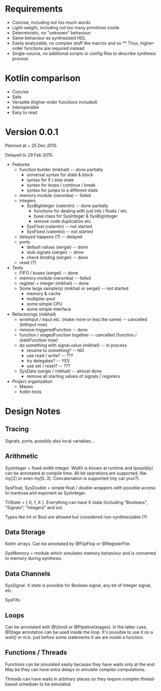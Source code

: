 # Requirements

* Concise, including not too much words
* Light-weight, including not too many primitives inside
* Deterministic, no "unknown" behaviour
* Same behaviour as synthesized HDL
* Easily analyzable, no complex stuff like macros and so
** Thus, higher-order functions are required instead
* Single-source, no additional scripts or config files to describe synthesis process

# Kotlin comparison

* Concise
* Safe
* Versatile (higher-order functions included)
* Interoperable
* Easy to read

# Version 0.0.1

Planned at ~ 25 Dec 2015.

Delayed to 29 Feb 2015.

* Features
  * function builder (mikhail) -- done partially
    * universal syntax for state & block
    * syntax for if / else state
    * syntax for loops / continue / break
    * syntax for jumps to a different state
  * memory module (veronika) -- failed
  * integers
    * SysBigInteger (valentin) -- done partially
      * functions for dealing with just ints / floats / etc.
      * base class for SysInteger & SysBigInteger
      * remove code duplication etc.
    * SysFloat (valentin) -- not started
    * SysFixed (valentin) -- not started
  * delayed happens (?) -- delayed
  * ports
    * default values (sergei) -- done
    * stub signals (sergei) -- done
    * check binding (sergei) -- done
  * reset (?)
* Tests
  * FIFO / buses (sergei) -- done
  * memory module (veronika) -- failed
  * register + integer (mikhail) -- done
  * Some large sample(s) (mikhail or sergei) -- not started
    * memory & cache
    * multiplier pool
    * some simple CPU
    * some simple interface
* Refactorings (mikhail)
  * wireInput / input etc. (make more or less the same) -- cancelled (bitInput now)
  * remove triggeredFunction -- done
  * function / stagedFunction together -- cancelled (function / stateFunction now)
  * do something with signal.value (mikhail) -- in process
    * rename to something? -- NO
    * use read / write? -- ???
    * try delegates? -- YES
    * use set / reset? -- ???
  * SysData (sergei / mikhail) -- almost done
    * remove all starting values of signals / registers
* Project organization
  * Maven
  * Kotlin tests

# Design Notes

## Tracing

Signals, ports, possibly also local variables...

## Arithmetic

SysInteger = fixed width integer. Width is known at runtime and (possibly) can be annotated at compile time. 
All bit operations are supported, like my[2] or even my[5..3]. Concatenation is supported (my cat your?).

SysFloat, SysDouble = simple float / double wrappers with possible access to mantissa and exponent as SysInteger.

TriState = { 0, 1, X }. Everything can have X state (including "Booleans", "Signals", "Integers" and so).

Types like Int or Bool are allowed but considered non-synthesizable (?)

## Data Storage

Kotlin arrays. Can be annotated by @FlipFlop or @RegisterFile.

SysMemory = module which simulates memory behaviour and is converted to memory during synthesis.

## Data Channels

SysSignal. X state is possible for Boolean signal, any bit of Integer signal, etc.

SysFifo.

## Loops

Can be annotated with @Unroll or @Pipeline(stages). 
In the latter case, @Stage annotation can be used inside the loop.
It's possible to use it on a wait() or m.b. just before some statements if we are inside a function.

## Functions / Threads

Functions can be simulated easily because they have waits only at the end. 
May be they can have extra delays to simulate complex computations.

Threads can have waits in arbitrary places so they require complex thread-based scheduler to be simulated.

